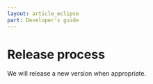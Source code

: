 ```yaml
---
layout: article_eclipse
part: Developer's guide
---
```


# Release process

We will release a new version when appropriate.
